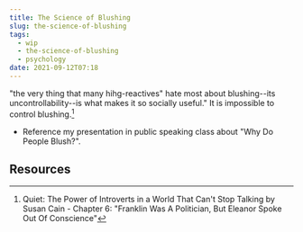```yaml
---
title: The Science of Blushing
slug: the-science-of-blushing
tags:
  - wip
  - the-science-of-blushing
  - psychology
date: 2021-09-12T07:18
---
```



"the very thing that many hihg-reactives" hate most about blushing--its
uncontrollability--is what makes it so socially useful." It is impossible to
control blushing.[^1]

- Reference my presentation in public speaking class about "Why Do People
  Blush?".

## Resources

[^1]: Quiet: The Power of Introverts in a World That Can't Stop Talking by Susan Cain - Chapter 6: "Franklin Was A Politician, But Eleanor Spoke Out Of Conscience"
